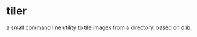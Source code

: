# tiler
a small command line utility to tile images from a directory, based on [dlib](http://dlib.net/).
